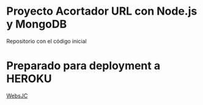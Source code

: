 # Proyecto Acortador URL con Node.js y MongoDB
Repositorio con el código inicial

# Preparado para deployment a HEROKU

<a href="https://websjc.com">WebsJC</a>